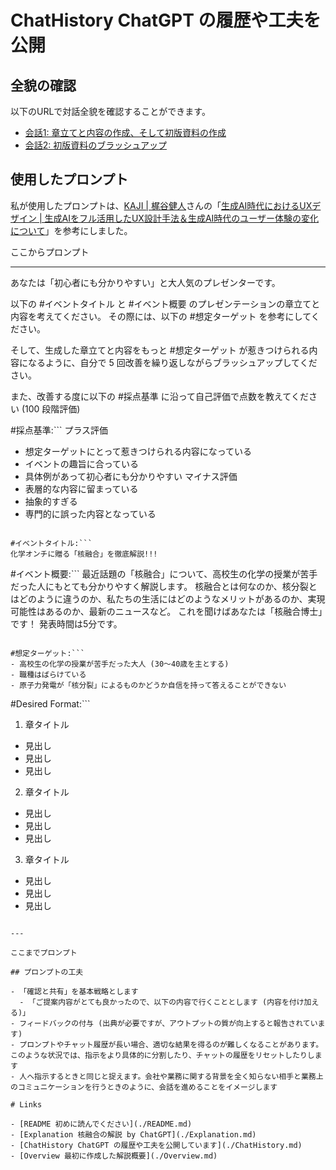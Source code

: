 # ChatHistory ChatGPT の履歴や工夫を公開

## 全貌の確認

以下のURLで対話全貌を確認することができます。

- [会話1: 章立てと内容の作成、そして初版資料の作成](https://chat.openai.com/share/53f70e3c-e845-4f5f-baa9-4f485217874f)
- [会話2: 初版資料のブラッシュアップ](https://chat.openai.com/share/413eba22-1403-43cb-9643-2c7d2c6c22bf)

## 使用したプロンプト

私が使用したプロンプトは、[KAJI | 梶谷健人](https://twitter.com/kajikent)さんの「[生成AI時代におけるUXデザイン | 生成AIをフル活用したUX設計手法＆生成AI時代のユーザー体験の変化について](https://speakerdeck.com/kajikent/sheng-cheng-aishi-dai-niokeruuxdezain?slide=22)」を参考にしました。

ここからプロンプト

---

あなたは「初心者にも分かりやすい」と大人気のプレゼンターです。

以下の #イベントタイトル と #イベント概要 のプレゼンテーションの章立てと内容を考えてください。
その際には、以下の #想定ターゲット を参考にしてください。

そして、生成した章立てと内容をもっと #想定ターゲット が惹きつけられる内容になるように、自分で 5 回改善を繰り返しながらブラッシュアップしてください。

また、改善する度に以下の #採点基準 に沿って自己評価で点数を教えてください (100 段階評価)

#採点基準:```
プラス評価
- 想定ターゲットにとって惹きつけられる内容になっている
- イベントの趣旨に合っている
- 具体例があって初心者にも分かりやすい
マイナス評価
- 表層的な内容に留まっている
- 抽象的すぎる
- 専門的に誤った内容となっている
```

#イベントタイトル:```
化学オンチに贈る「核融合」を徹底解説!!!
```

#イベント概要:```
最近話題の「核融合」について、高校生の化学の授業が苦手だった人にもとても分かりやすく解説します。
核融合とは何なのか、核分裂とはどのように違うのか、私たちの生活にはどのようなメリットがあるのか、実現可能性はあるのか、最新のニュースなど。
これを聞けばあなたは「核融合博士」です！
発表時間は5分です。
```

#想定ターゲット:```
- 高校生の化学の授業が苦手だった大人 (30〜40歳を主とする)
- 職種はばらけている
- 原子力発電が「核分裂」によるものかどうか自信を持って答えることができない
```

#Desired Format:```
1. 章タイトル
  - 見出し
  - 見出し
  - 見出し
2. 章タイトル
  - 見出し
  - 見出し
  - 見出し
3. 章タイトル
  - 見出し
  - 見出し
  - 見出し
```

---

ここまでプロンプト

## プロンプトの工夫

- 「確認と共有」を基本戦略とします
  - 「ご提案内容がとても良かったので、以下の内容で行くこととします (内容を付け加える)」
- フィードバックの付与 (出典が必要ですが、アウトプットの質が向上すると報告されています)
- プロンプトやチャット履歴が長い場合、適切な結果を得るのが難しくなることがあります。このような状況では、指示をより具体的に分割したり、チャットの履歴をリセットしたりします
- 人へ指示するときと同じと捉えます。会社や業務に関する背景を全く知らない相手と業務上のコミュニケーションを行うときのように、会話を進めることをイメージします

# Links

- [README 初めに読んでください](./README.md)
- [Explanation 核融合の解説 by ChatGPT](./Explanation.md)
- [ChatHistory ChatGPT の履歴や工夫を公開しています](./ChatHistory.md)
- [Overview 最初に作成した解説概要](./Overview.md)

